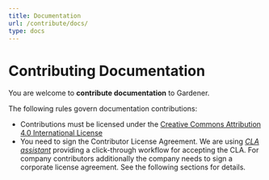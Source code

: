 ```yaml
---
title: Documentation
url: /contribute/docs/
type: docs
---
```

# Contributing Documentation

You are welcome to **contribute documentation** to Gardener.

The following rules govern documentation contributions:
* Contributions must be licensed under the [Creative Commons Attribution 4.0 International License](https://creativecommons.org/licenses/by/4.0/legalcode)
* You need to sign the Contributor License Agreement. We are using *[CLA assistant](https://cla-assistant.io/)* providing a click-through workflow for accepting the CLA. For company contributors additionally the company needs to sign a corporate license agreement. See the following sections for details.

